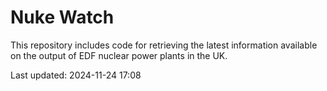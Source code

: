 # Nuke Watch

This repository includes code for retrieving the latest information available on the output of EDF nuclear power plants in the UK.

Last updated: 2024-11-24 17:08